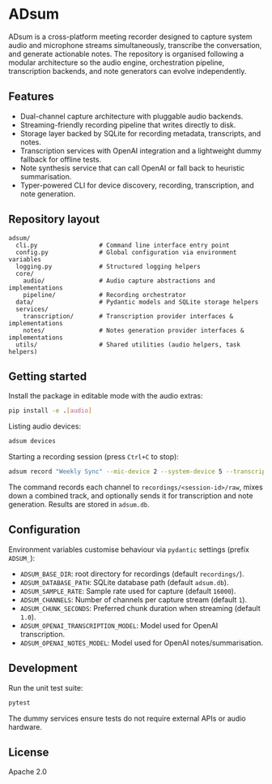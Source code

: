 # ADsum

ADsum is a cross-platform meeting recorder designed to capture system audio and microphone streams simultaneously, transcribe the conversation, and generate actionable notes. The repository is organised following a modular architecture so the audio engine, orchestration pipeline, transcription backends, and note generators can evolve independently.

## Features

- Dual-channel capture architecture with pluggable audio backends.
- Streaming-friendly recording pipeline that writes directly to disk.
- Storage layer backed by SQLite for recording metadata, transcripts, and notes.
- Transcription services with OpenAI integration and a lightweight dummy fallback for offline tests.
- Note synthesis service that can call OpenAI or fall back to heuristic summarisation.
- Typer-powered CLI for device discovery, recording, transcription, and note generation.

## Repository layout

```
adsum/
  cli.py                 # Command line interface entry point
  config.py              # Global configuration via environment variables
  logging.py             # Structured logging helpers
  core/
    audio/               # Audio capture abstractions and implementations
    pipeline/            # Recording orchestrator
  data/                  # Pydantic models and SQLite storage helpers
  services/
    transcription/       # Transcription provider interfaces & implementations
    notes/               # Notes generation provider interfaces & implementations
  utils/                 # Shared utilities (audio helpers, task helpers)
```

## Getting started

Install the package in editable mode with the audio extras:

```bash
pip install -e .[audio]
```

Listing audio devices:

```bash
adsum devices
```

Starting a recording session (press `Ctrl+C` to stop):

```bash
adsum record "Weekly Sync" --mic-device 2 --system-device 5 --transcription-backend openai --notes-backend openai
```

The command records each channel to `recordings/<session-id>/raw`, mixes down a combined track, and optionally sends it for transcription and note generation. Results are stored in `adsum.db`.

## Configuration

Environment variables customise behaviour via `pydantic` settings (prefix `ADSUM_`):

- `ADSUM_BASE_DIR`: root directory for recordings (default `recordings/`).
- `ADSUM_DATABASE_PATH`: SQLite database path (default `adsum.db`).
- `ADSUM_SAMPLE_RATE`: Sample rate used for capture (default `16000`).
- `ADSUM_CHANNELS`: Number of channels per capture stream (default `1`).
- `ADSUM_CHUNK_SECONDS`: Preferred chunk duration when streaming (default `1.0`).
- `ADSUM_OPENAI_TRANSCRIPTION_MODEL`: Model used for OpenAI transcription.
- `ADSUM_OPENAI_NOTES_MODEL`: Model used for OpenAI notes/summarisation.

## Development

Run the unit test suite:

```bash
pytest
```

The dummy services ensure tests do not require external APIs or audio hardware.

## License

Apache 2.0

